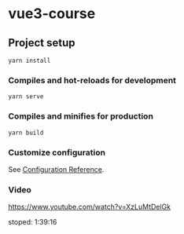 # vue3-course

## Project setup
```
yarn install
```

### Compiles and hot-reloads for development
```
yarn serve
```

### Compiles and minifies for production
```
yarn build
```

### Customize configuration
See [Configuration Reference](https://cli.vuejs.org/config/).


### Video
https://www.youtube.com/watch?v=XzLuMtDelGk

stoped: 1:39:16
